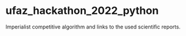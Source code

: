 # ufaz_hackathon_2022_python
Imperialist competitive algorithm and links to the used scientific reports.
